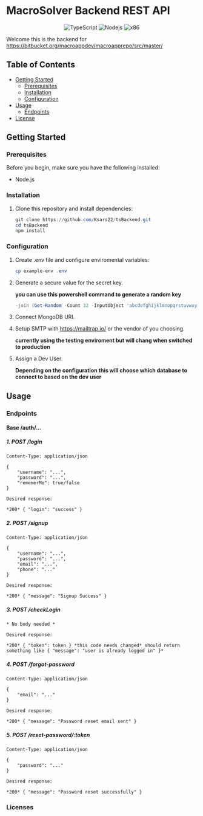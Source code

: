 # MacroSolver Backend REST API

<p align="center">
    <img src="https://img.shields.io/badge/language-typescript-%23f34b7d.svg?style=for-the-badge&logo=appveyor" alt="TypeScript">
    <img src="https://img.shields.io/badge/runtime-NodeJs-0078d7.svg?style=for-the-badge&logo=appveyor" alt="Nodejs">
    <img src="https://img.shields.io/badge/framework-express.js-green.svg?style=for-the-badge&logo=appveyor" alt="x86">
</p>

Welcome this is the backend for https://bitbucket.org/macroappdev/macroapprepo/src/master/

## Table of Contents

-   [Getting Started](#getting-started)
    -   [Prerequisites](#prerequisites)
    -   [Installation](#installation)
    -   [Configuration](#configuration)
-   [Usage](#usage)
    -   [Endpoints](#endpoints)
-   [License](#license)

## Getting Started

### Prerequisites

Before you begin, make sure you have the following installed:

-   Node.js

### Installation

1. Clone this repository and install dependencies:

    ```powershell
    git clone https://github.com/Ksars22/tsBackend.git
    cd tsBackend
    npm install
    ```

### Configuration

1. Create .env file and configure enviromental variables:

    ```powershell
    cp example-env .env
    ```

2. Generate a secure value for the secret key.

    **you can use this powershell command to generate a random key**

    ```powershell
    -join (Get-Random -Count 32 -InputObject 'abcdefghijklmnopqrstuvwxyzABCDEFGHIJKLMNOPQRSTUVWXYZ0123456789'.ToCharArray())
    ```

3. Connect MongoDB URI.

4. Setup SMTP with https://mailtrap.io/ or the vendor of you choosing.

    **currently using the testing enviroment but will chang when switched to production**

5. Assign a Dev User.

    **Depending on the configuration this will choose which database to connect to based on the dev user**

## Usage

### Endpoints

#### Base /auth/...

##### 1. POST /login

    Content-Type: application/json

    {
        "username": "...",
        "password": "...",
        "rememerMe": true/false
    }

    Desired response:

    *200* { "login": "success" }

##### 2. POST /signup

    Content-Type: application/json

    {
        "username": "...",
        "password": "...",
        "email": "...",
        "phone": "..."
    }

    Desired response:

    *200* { "message": "Signup Success" }

##### 3. POST /checkLogin

    * No body needed *

    Desired response:

    *200* { "token": token } *this code needs changed* should return something like { "message": "user is already logged in" }*

##### 4. POST /forgot-password

    Content-Type: application/json

    {
        "email": "..."
    }

    Desired response:

    *200* { "message": "Password reset email sent" }

##### 5. POST /reset-password/:token

    Content-Type: application/json

    {
        "password": "..."
    }

    Desired response:

    *200* { "message": "Password reset successfully" }

### Licenses
